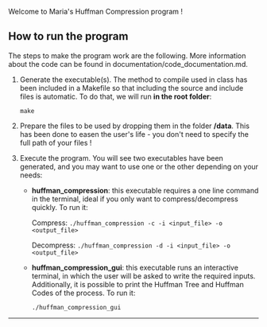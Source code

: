 Welcome to Maria's Huffman Compression program !

## How to run the program
The steps to make the program work are the following. More information about the code can be found in documentation/code_documentation.md.

1. Generate the executable(s). The method to compile used in class has been included in a Makefile so that including the source and include files is automatic. To do that, we will run **in the root folder**:

    `make`

2. Prepare the files to be used by dropping them in the folder **/data**. This has been done to easen the user's life - you don't need to specify the full path of your files !

3. Execute the program. You will see two executables have been generated, and you may want to use one or the other depending on your needs:

    - **huffman_compression**: this executable requires a one line command in the terminal, ideal if you only want to compress/decompress quickly. To run it:

        Compress: `./huffman_compression -c -i <input_file> -o <output_file>`

        Decompress: `./huffman_compression -d -i <input_file> -o <output_file>`

    - **huffman_compression_gui**: this executable runs an interactive terminal, in which the user will be asked to write the required inputs. Additionally, it is possible to print the Huffman Tree and Huffman Codes of the process. To run it:

        `./huffman_compression_gui`

---